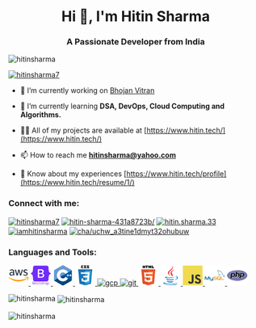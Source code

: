 <h1 align="center">Hi 👋, I'm Hitin Sharma</h1>
<h3 align="center">A Passionate Developer from India</h3>

<p align="left"> <img src="https://komarev.com/ghpvc/?username=hitinsharma&label=Profile%20views&color=0e75b6&style=flat" alt="hitinsharma" /> </p>

<p align="left"> <a href="https://twitter.com/hitinsharma7" target="blank"><img src="https://img.shields.io/twitter/follow/hitinsharma7?logo=twitter&style=for-the-badge" alt="hitinsharma7" /></a> </p>

- 🔭 I’m currently working on [Bhojan Vitran](https://hitin.tech/project2/index.html)

- 🌱 I’m currently learning **DSA, DevOps, Cloud Computing and Algorithms.**

- 👨‍💻 All of my projects are available at [https://www.hitin.tech/](https://www.hitin.tech/)

- 📫 How to reach me **hitinsharma@yahoo.com**

- 📄 Know about my experiences [https://www.hitin.tech/profile](https://www.hitin.tech/resume/1/)

<h3 align="left">Connect with me:</h3>
<p align="left">
<a href="https://twitter.com/hitinsharma7" target="blank"><img align="center" src="https://raw.githubusercontent.com/rahuldkjain/github-profile-readme-generator/master/src/images/icons/Social/twitter.svg" alt="hitinsharma7" height="30" width="40" /></a>
<a href="https://linkedin.com/in/hitin-sharma-431a8723b/" target="blank"><img align="center" src="https://raw.githubusercontent.com/rahuldkjain/github-profile-readme-generator/master/src/images/icons/Social/linked-in-alt.svg" alt="hitin-sharma-431a8723b/" height="30" width="40" /></a>
<a href="https://fb.com/hitin.sharma.33" target="blank"><img align="center" src="https://raw.githubusercontent.com/rahuldkjain/github-profile-readme-generator/master/src/images/icons/Social/facebook.svg" alt="hitin.sharma.33" height="30" width="40" /></a>
<a href="https://instagram.com/iamhitinsharma" target="blank"><img align="center" src="https://raw.githubusercontent.com/rahuldkjain/github-profile-readme-generator/master/src/images/icons/Social/instagram.svg" alt="iamhitinsharma" height="30" width="40" /></a>
<a href="https://www.youtube.com/channel/UCHW_a3tiNE1DMYt32oHubUw" target="blank"><img align="center" src="https://raw.githubusercontent.com/rahuldkjain/github-profile-readme-generator/master/src/images/icons/Social/youtube.svg" alt="cha/uchw_a3tine1dmyt32ohubuw" height="30" width="40" /></a>
</p>

<h3 align="left">Languages and Tools:</h3>
<p align="left"> <a href="https://aws.amazon.com" target="_blank" rel="noreferrer"> <img src="https://raw.githubusercontent.com/devicons/devicon/master/icons/amazonwebservices/amazonwebservices-original-wordmark.svg" alt="aws" width="40" height="40"/> </a> <a href="https://getbootstrap.com" target="_blank" rel="noreferrer"> <img src="https://raw.githubusercontent.com/devicons/devicon/master/icons/bootstrap/bootstrap-plain-wordmark.svg" alt="bootstrap" width="40" height="40"/> </a> <a href="https://www.w3schools.com/cpp/" target="_blank" rel="noreferrer"> <img src="https://raw.githubusercontent.com/devicons/devicon/master/icons/cplusplus/cplusplus-original.svg" alt="cplusplus" width="40" height="40"/> </a> <a href="https://www.w3schools.com/css/" target="_blank" rel="noreferrer"> <img src="https://raw.githubusercontent.com/devicons/devicon/master/icons/css3/css3-original-wordmark.svg" alt="css3" width="40" height="40"/> </a> <a href="https://cloud.google.com" target="_blank" rel="noreferrer"> <img src="https://www.vectorlogo.zone/logos/google_cloud/google_cloud-icon.svg" alt="gcp" width="40" height="40"/> </a> <a href="https://git-scm.com/" target="_blank" rel="noreferrer"> <img src="https://www.vectorlogo.zone/logos/git-scm/git-scm-icon.svg" alt="git" width="40" height="40"/> </a> <a href="https://www.w3.org/html/" target="_blank" rel="noreferrer"> <img src="https://raw.githubusercontent.com/devicons/devicon/master/icons/html5/html5-original-wordmark.svg" alt="html5" width="40" height="40"/> </a> <a href="https://www.java.com" target="_blank" rel="noreferrer"> <img src="https://raw.githubusercontent.com/devicons/devicon/master/icons/java/java-original.svg" alt="java" width="40" height="40"/> </a> <a href="https://developer.mozilla.org/en-US/docs/Web/JavaScript" target="_blank" rel="noreferrer"> <img src="https://raw.githubusercontent.com/devicons/devicon/master/icons/javascript/javascript-original.svg" alt="javascript" width="40" height="40"/> </a> <a href="https://www.mysql.com/" target="_blank" rel="noreferrer"> <img src="https://raw.githubusercontent.com/devicons/devicon/master/icons/mysql/mysql-original-wordmark.svg" alt="mysql" width="40" height="40"/> </a> <a href="https://www.php.net" target="_blank" rel="noreferrer"> <img src="https://raw.githubusercontent.com/devicons/devicon/master/icons/php/php-original.svg" alt="php" width="40" height="40"/> </a> </p>

<p><img align="left" src="https://github-readme-stats.vercel.app/api/top-langs?username=hitinsharma&show_icons=true&locale=en&layout=compact" alt="hitinsharma" /></p>

<p>&nbsp;<img align="center" src="https://github-readme-stats.vercel.app/api?username=hitinsharma&show_icons=true&locale=en" alt="hitinsharma" /></p>

<p><img align="center" src="https://github-readme-streak-stats.herokuapp.com/?user=hitinsharma&" alt="hitinsharma" /></p>
